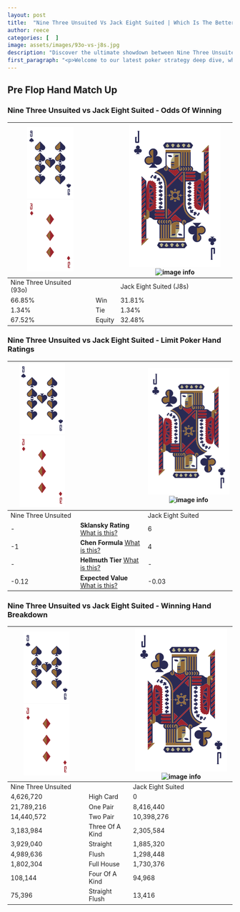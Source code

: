 ```yaml
---
layout: post
title:  "Nine Three Unsuited Vs Jack Eight Suited | Which Is The Better Hand In Poker? A Complete Guide"
author: reece
categories: [  ]
image: assets/images/93o-vs-j8s.jpg
description: "Discover the ultimate showdown between Nine Three Unsuited and Jack Eight Suited in poker! Uncover the odds, strategies, and scenarios where one hand triumphs over the other. Get ready to up your poker game with this thrilling analysis."
first_paragraph: "<p>Welcome to our latest poker strategy deep dive, where we're pitting two distinct hands against each other in a high-stakes showdown: Nine Three Unsuited vs Jack Eight Suited.</p><p>In the dynamic world of poker, every decision counts, and knowing which hand holds the upper hand is key to your success at the table.</p><p>In this article, we'll dissect these two hands, explore the scenarios where one dominates the other, and equip you with the knowledge to make strategic choices that can tip the odds in your favor.</p><p>Get ready to unravel the intriguing dynamics of these poker hands and elevate your game to new heights.</p>"
---
```




[comment]: # (sp0)

## Pre Flop Hand Match Up

<div class="table hand-ratings" markdown="1"> 



### Nine Three Unsuited vs Jack Eight Suited - Odds Of Winning


    
| ![image info](assets/images/hand1/9.png) ![image info](assets/images/hand1/3o.png) |  | ![image info](assets/images/hand2/J.png) ![image info](assets/images/hand2/8s.png) |
| -------- | -------- | -------- |
| Nine Three Unsuited (93o) |  | Jack Eight Suited (J8s) |
| 66.85% | Win | 31.81% |
| 1.34% | Tie | 1.34% |
| 67.52% | Equity | 32.48% |




[comment]: # (sp1)



### Nine Three Unsuited vs Jack Eight Suited - Limit Poker Hand Ratings


    
| ![image info](assets/images/hand1/9.png) ![image info](assets/images/hand1/3o.png) |  | ![image info](assets/images/hand2/J.png) ![image info](assets/images/hand2/8s.png) |
| -------- | -------- | -------- |
| Nine Three Unsuited |  | Jack Eight Suited |
| - | **Sklansky Rating** [What is this?](/sklansky-rating-explained) | 6 |
| -1 | **Chen Formula** [What is this?](/chen-formula-explained) | 4 |
| - | **Hellmuth Tier** [What is this?](/Hellmuth-tier-explained) | - |
| -0.12 | **Expected Value** [What is this?](/expected-value-explained) | -0.03 |




[comment]: # (sp2)



### Nine Three Unsuited vs Jack Eight Suited - Winning Hand Breakdown


    
| ![image info](assets/images/hand1/9.png) ![image info](assets/images/hand1/3o.png) |  | ![image info](assets/images/hand2/J.png) ![image info](assets/images/hand2/8s.png) |
| -------- | -------- | -------- |
| Nine Three Unsuited |  | Jack Eight Suited |
| 4,626,720 | High Card | 0 |
| 21,789,216 | One Pair | 8,416,440 |
| 14,440,572 | Two Pair | 10,398,276 |
| 3,183,984 | Three Of A Kind | 2,305,584 |
| 3,929,040 | Straight | 1,885,320 |
| 4,989,636 | Flush | 1,298,448 |
| 1,802,304 | Full House | 1,730,376 |
| 108,144 | Four Of A Kind | 94,968 |
| 75,396 | Straight Flush | 13,416 |




[comment]: # (sp3)



</div>

[comment]: # (sp4)



[comment]: # (sp5)

